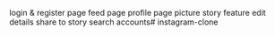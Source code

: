login & register page
feed page
profile page
picture
story feature
edit details
share to story
search accounts#   i n s t a g r a m - c l o n e  
 